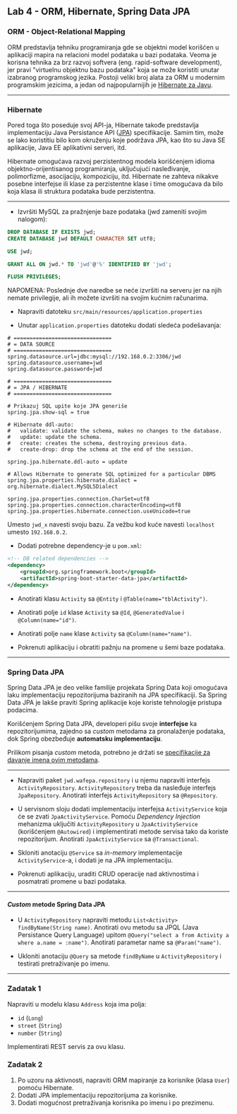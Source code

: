 ﻿## Lab 4 - ORM, Hibernate, Spring Data JPA

### ORM - Object-Relational Mapping

ORM predstavlja tehniku programiranja gde se objektni model korišćen u aplikaciji
mapira na relacioni model podataka u bazi podataka. Veoma je korisna tehnika za
brz razvoj softvera (eng. rapid-software development), jer pravi
"virtuelnu objektnu bazu podataka" koja se može koristiti unutar izabranog programskog jezika.
Postoji veliki broj alata za ORM u modernim programskim jezicima, a jedan od
najpopularnijih je [Hibernate za Javu](http://hibernate.org/orm/).

----


### Hibernate

Pored toga što poseduje svoj API-ja, Hibernate takođe predstavlja implementaciju 
Java Persistance API ([JPA](https://docs.oracle.com/javaee/6/tutorial/doc/bnbpz.html)) 
specifikacije. Samim tim, može se lako koristitiu bilo kom okruženju koje podržava JPA, 
kao što su Java SE aplikacije, Java EE aplikativni serveri, itd.

Hibernate omogućava razvoj perzistentnog modela korišćenjem idioma
objektno-orijentisanog programiranja, uključujući nasleđivanje, polimorfizme,
asocijaciju, kompoziciju, itd. Hibernate ne zahteva nikakve posebne interfejse ili
klase za perzistentne klase i time omogućava da bilo koja klasa ili struktura
podataka bude perzistentna.

----

* Izvršiti MySQL za pražnjenje baze podataka (jwd zameniti svojim nalogom):

```sql
DROP DATABASE IF EXISTS jwd;
CREATE DATABASE jwd DEFAULT CHARACTER SET utf8;

USE jwd;

GRANT ALL ON jwd.* TO 'jwd'@'%' IDENTIFIED BY 'jwd';

FLUSH PRIVILEGES;
```

NAPOMENA: Poslednje dve naredbe se neće izvršiti na serveru jer na njih nemate privilegije, ali ih možete izvršiti na svojim kućnim računarima. 

* Napraviti datoteku `src/main/resources/application.properties`

* Unutar `application.properties` datoteku dodati sledeća podešavanja:
 
```
# ===============================
# = DATA SOURCE
# ===============================
spring.datasource.url=jdbc:mysql://192.168.0.2:3306/jwd
spring.datasource.username=jwd
spring.datasource.password=jwd

# ===============================
# = JPA / HIBERNATE
# ===============================

# Prikazuj SQL upite koje JPA generiše
spring.jpa.show-sql = true

# Hibernate ddl-auto: 
#	validate: validate the schema, makes no changes to the database.
#	update: update the schema.
#	create: creates the schema, destroying previous data.
#	create-drop: drop the schema at the end of the session.

spring.jpa.hibernate.ddl-auto = update

# Allows Hibernate to generate SQL optimized for a particular DBMS
spring.jpa.properties.hibernate.dialect = org.hibernate.dialect.MySQL5Dialect

spring.jpa.properties.connection.CharSet=utf8
spring.jpa.properties.connection.characterEncoding=utf8
spring.jpa.properties.hibernate.connection.useUnicode=true

```

Umesto `jwd_x` navesti svoju bazu. Za vežbu kod kuće navesti `localhost` umesto `192.168.0.2`. 

* Dodati potrebne dependency-je u `pom.xml`:

```xml
<!-- DB related dependencies -->
<dependency>
    <groupId>org.springframework.boot</groupId>
    <artifactId>spring-boot-starter-data-jpa</artifactId>
</dependency>
```

* Anotirati klasu `Activity` sa `@Entity` i `@Table(name="tblActivity")`.

* Anotirati polje `id` klase `Activity` sa `@Id`, `@GeneratedValue` i `@Column(name="id")`.

* Anotirati polje `name` klase `Activity` sa `@Column(name="name")`.

* Pokrenuti aplikaciju i obratiti pažnju na promene u šemi baze podataka.

----

### Spring Data JPA

Spring Data JPA je deo velike familije projekata Spring Data
koji omogućava laku implementaciju repozitorijuma baziranih na JPA specifikaciji.
Sa Spring Data JPA je lakše praviti Spring aplikacije koje koriste tehnologije pristupa podacima.

Korišćenjem Spring Data JPA, developeri pišu svoje **interfejse** ka repozitorijumima,
zajedno sa *custom* metodama za pronalaženje podataka, dok Spring obezbeđuje **automatsku implementaciju**.

Prilikom pisanja *custom* metoda, potrebno je držati se
[specifikacije za davanje imena ovim metodama](http://docs.spring.io/spring-data/jpa/docs/1.2.0.RELEASE/reference/html/#jpa.query-methods).

----


* Napraviti paket `jwd.wafepa.repository` i u njemu napraviti interfejs `ActivityRepository`.
`ActivityRepository` treba da nasleđuje interfejs `JpaRepository`.
Anotirati interfejs `ActivityRepository` sa `@Repository`.

* U servisnom sloju dodati implementaciju interfejsa `ActivityService` koja će se zvati `JpaActivityService`.
Pomoću *Dependency Injection* mehanizma uključiti `ActivityRepository` u `JpaActivityService` (korišćenjem `@Autowired`) i implementirati metode servisa tako da koriste repozitorijum. Anotirati `JpaActivityService` sa `@Transactional`.

* Skloniti anotaciju `@Service` sa *in-memory* implementacije `ActivityService`-a, i dodati je na JPA implementaciju.

* Pokrenuti aplikaciju, uraditi CRUD operacije nad aktivnostima i posmatrati promene u bazi podataka.

----

#### *Custom* metode Spring Data JPA

* U `ActivityRepository` napraviti metodu `List<Activity> findByName(String name)`.
Anotirati ovu metodu sa JPQL (Java Persistance Query Language)
upitom `@Query("select a from Activity a where a.name = :name")`.
Anotirati parametar name sa `@Param("name")`.

* Ukloniti anotaciju `@Query` sa metode `findByName` u `ActivityRepository` i testirati pretraživanje po imenu.

----

### Zadatak 1

Napraviti u modelu klasu `Address` koja ima polja:
* `id` (`Long`)
* `street` (`String`)
* `number` (`String`)

Implementirati REST servis za ovu klasu.

### Zadatak 2

1. Po uzoru na aktivnosti, napraviti ORM mapiranje za korisnike (klasa `User`) pomoću Hibernate.
2. Dodati JPA implementaciju repozitorijuma za korisnike.
3. Dodati mogućnost pretraživanja korisnika po imenu i po prezimenu.


